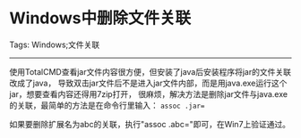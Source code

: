 # Windows中删除文件关联
Tags: Windows;文件关联

------

使用TotalCMD查看jar文件内容很方便，但安装了java后安装程序将jar的文件关联改成了java，
导致双击jar文件后不是进入jar文件内部，而是用java.exe运行这个jar，想要查看内容还得用7zip打开，
很麻烦，解决方法是删除jar文件与java.exe的关联，最简单的方法是在命令行里输入：
`assoc .jar=`
 
如果要删除扩展名为abc的关联，执行"assoc .abc="即可，在Win7上验证通过。
